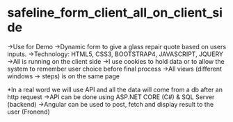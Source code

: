 # safeline_form_client_all_on_client_side
->Use for Demo
->Dynamic form to give a glass repair quote based on users inputs.
->Technology: HTML5, CSS3, BOOTSTRAP4, JAVASCRIPT, JQUERY
->All is running on the client side
->I use cookies to hold data or to allow the system to remember user choice before final process
->All views (different windows -> steps) is on the same page

*In a real word we will use API and all the data will come from a db after an http request
    ->API can be done using ASP.NET CORE (C#) & SQL Server               (backend)
    ->Angular can be used to post, fetch and display result to the user  (Fronend)
